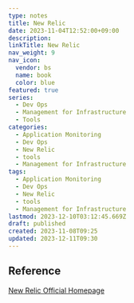 ```yaml
---
type: notes
title: New Relic
date: 2023-11-04T12:52:00+09:00
description:
linkTitle: New Relic
nav_weight: 9
nav_icon:
  vendor: bs
  name: book
  color: blue
featured: true
series:
  - Dev Ops
  - Management for Infrastructure
  - Tools
categories:
  - Application Monitoring
  - Dev Ops
  - New Relic
  - tools
  - Management for Infrastructure
tags:
  - Application Monitoring
  - Dev Ops
  - New Relic
  - tools
  - Management for Infrastructure
lastmod: 2023-12-10T03:12:45.669Z
draft: published
created: 2023-11-08T09:25
updated: 2023-12-11T09:30
---
```


## Reference

[New Relic Official Homepage](https://newrelic.com/)
